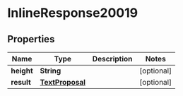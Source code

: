 
# InlineResponse20019

## Properties
Name | Type | Description | Notes
------------ | ------------- | ------------- | -------------
**height** | **String** |  |  [optional]
**result** | [**TextProposal**](TextProposal.md) |  |  [optional]



